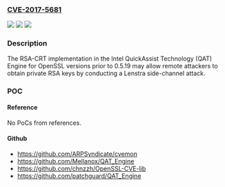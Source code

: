 ### [CVE-2017-5681](https://cve.mitre.org/cgi-bin/cvename.cgi?name=CVE-2017-5681)
![](https://img.shields.io/static/v1?label=Product&message=Intel%20Quick%20Assist%20Technology&color=blue)
![](https://img.shields.io/static/v1?label=Version&message=Before%20v0.5.19%20&color=brightgreen)
![](https://img.shields.io/static/v1?label=Vulnerability&message=Information%20Disclosure&color=brightgreen)

### Description

The RSA-CRT implementation in the Intel QuickAssist Technology (QAT) Engine for OpenSSL versions prior to 0.5.19 may allow remote attackers to obtain private RSA keys by conducting a Lenstra side-channel attack.

### POC

#### Reference
No PoCs from references.

#### Github
- https://github.com/ARPSyndicate/cvemon
- https://github.com/Mellanox/QAT_Engine
- https://github.com/chnzzh/OpenSSL-CVE-lib
- https://github.com/patchguard/QAT_Engine

